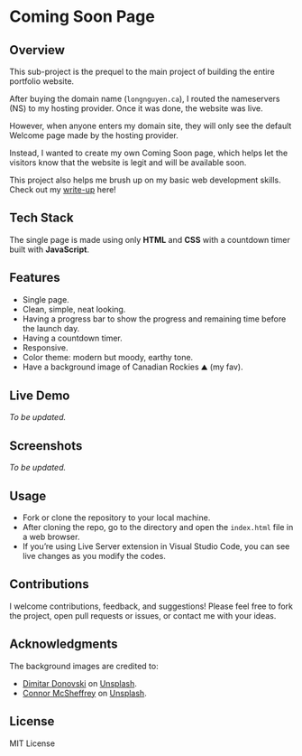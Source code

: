 # Coming Soon Page

## Overview

This sub-project is the prequel to the main project of building the entire portfolio website.

After buying the domain name (`longnguyen.ca`), I routed the nameservers (NS) to my hosting provider. Once it was done, the website was live.

However, when anyone enters my domain site, they will only see the default Welcome page made by the hosting provider.

Instead, I wanted to create my own Coming Soon page, which helps let the visitors know that the website is legit and will be available soon.

This project also helps me brush up on my basic web development skills. Check out my [write-up](./walkthrough.md) here!

## Tech Stack

The single page is made using only **HTML** and **CSS** with a countdown timer built with **JavaScript**.

## Features

- Single page.
- Clean, simple, neat looking.
- Having a progress bar to show the progress and remaining time before the launch day.
- Having a countdown timer.
- Responsive.
- Color theme: modern but moody, earthy tone.
- Have a background image of Canadian Rockies :mountain: (my fav).

## Live Demo

*To be updated.*

## Screenshots

*To be updated.*

## Usage

- Fork or clone the repository to your local machine.
- After cloning the repo, go to the directory and open the `index.html` file in a web browser.
- If you’re using Live Server extension in Visual Studio Code, you can see live changes as you modify the codes.

## Contributions

I welcome contributions, feedback, and suggestions! Please feel free to fork the project, open pull requests or issues, or contact me with your ideas.

## Acknowledgments

The background images are credited to:

- [Dimitar Donovski](https://unsplash.com/@dmtrdon?utm_content=creditCopyText&utm_medium=referral&utm_source=unsplash) on [Unsplash](https://unsplash.com/photos/wide-road-under-blue-sky-yrjB4dYWUZU?utm_content=creditCopyText&utm_medium=referral&utm_source=unsplash).
- [Connor McSheffrey](https://unsplash.com/@mcsheffrey?utm_content=creditCopyText&utm_medium=referral&utm_source=unsplash) on [Unsplash](https://unsplash.com/photos/mountain-covered-with-snow-osI4A3pojO8?utm_content=creditCopyText&utm_medium=referral&utm_source=unsplash).

## License

MIT License